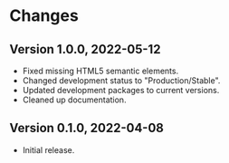 # Changes

## Version 1.0.0, 2022-05-12

- Fixed missing HTML5 semantic elements.
- Changed development status to "Production/Stable".
- Updated development packages to current versions.
- Cleaned up documentation.

## Version 0.1.0, 2022-04-08

- Initial release.
